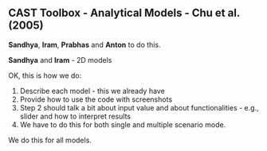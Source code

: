 ## CAST Toolbox - Analytical Models - Chu et al. (2005)

**Sandhya**, **Iram**, **Prabhas** and **Anton** to do this.

**Sandhya** and **Iram** - 2D models




OK, this is how we do:

1. Describe each model - this we already have
2. Provide how to use the code with screenshots
3. Step 2 should talk a bit about input value and about functionalities - e.g., slider and how to interpret results
4. We have to do this for both single and multiple scenario mode.

We do this for all models.

